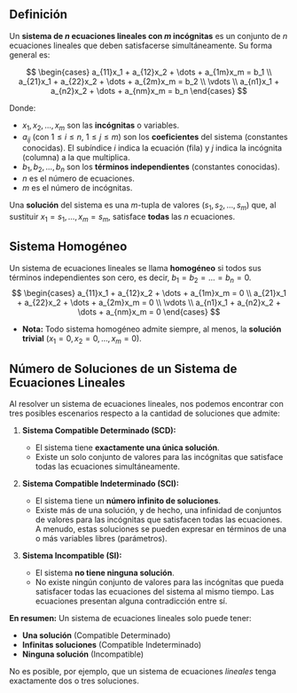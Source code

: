 ## Definición
Un **sistema de $n$ ecuaciones lineales con $m$ incógnitas** es un conjunto de $n$ ecuaciones lineales que deben satisfacerse simultáneamente. Su forma general es:

$$
\begin{cases}
a_{11}x_1 + a_{12}x_2 + \dots + a_{1m}x_m = b_1 \\
a_{21}x_1 + a_{22}x_2 + \dots + a_{2m}x_m = b_2 \\
\vdots \\
a_{n1}x_1 + a_{n2}x_2 + \dots + a_{nm}x_m = b_n
\end{cases}
$$

Donde:
*   $x_1, x_2, \dots, x_m$ son las **incógnitas** o variables.
*   $a_{ij}$ (con $1 \le i \le n$, $1 \le j \le m$) son los **coeficientes** del sistema (constantes conocidas). El subíndice $i$ indica la ecuación (fila) y $j$ indica la incógnita (columna) a la que multiplica.
*   $b_1, b_2, \dots, b_n$ son los **términos independientes** (constantes conocidas).
*   $n$ es el número de ecuaciones.
*   $m$ es el número de incógnitas.

Una **solución** del sistema es una $m$-tupla de valores $(s_1, s_2, \dots, s_m)$ que, al sustituir $x_1=s_1, \dots, x_m=s_m$, satisface **todas** las $n$ ecuaciones.

## Sistema Homogéneo
Un sistema de ecuaciones lineales se llama **homogéneo** si todos sus términos independientes son cero, es decir, $b_1 = b_2 = \dots = b_n = 0$.
$$
\begin{cases}
a_{11}x_1 + a_{12}x_2 + \dots + a_{1m}x_m = 0 \\
a_{21}x_1 + a_{22}x_2 + \dots + a_{2m}x_m = 0 \\
\vdots \\
a_{n1}x_1 + a_{n2}x_2 + \dots + a_{nm}x_m = 0
\end{cases}
$$
*   **Nota:** Todo sistema homogéneo admite siempre, al menos, la **solución trivial** $(x_1=0, x_2=0, \dots, x_m=0)$.

## Número de Soluciones de un Sistema de Ecuaciones Lineales

Al resolver un sistema de ecuaciones lineales, nos podemos encontrar con tres posibles escenarios respecto a la cantidad de soluciones que admite:

1.  **Sistema Compatible Determinado (SCD):**
    *   El sistema tiene **exactamente una única solución**.
    *   Existe un solo conjunto de valores para las incógnitas que satisface todas las ecuaciones simultáneamente.

2.  **Sistema Compatible Indeterminado (SCI):**
    *   El sistema tiene un **número infinito de soluciones**.
    *   Existe más de una solución, y de hecho, una infinidad de conjuntos de valores para las incógnitas que satisfacen todas las ecuaciones. A menudo, estas soluciones se pueden expresar en términos de una o más variables libres (parámetros).

3.  **Sistema Incompatible (SI):**
    *   El sistema **no tiene ninguna solución**.
    *   No existe ningún conjunto de valores para las incógnitas que pueda satisfacer todas las ecuaciones del sistema al mismo tiempo. Las ecuaciones presentan alguna contradicción entre sí.

**En resumen:** Un sistema de ecuaciones lineales solo puede tener:
*   **Una solución** (Compatible Determinado)
*   **Infinitas soluciones** (Compatible Indeterminado)
*   **Ninguna solución** (Incompatible)

No es posible, por ejemplo, que un sistema de ecuaciones *lineales* tenga exactamente dos o tres soluciones.
